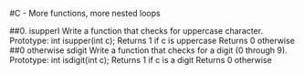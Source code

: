 #C - More functions, more nested loops

##0. isupperI
	Write a function that checks for uppercase character.
Prototype: int isupper(int c);
Returns 1 if c is uppercase
Returns 0 otherwise
##0 otherwise
	sdigit Write a function that checks for a digit (0 through 9). Prototype: int isdigit(int c); Returns 1 if c is a digit Returns 0 otherwise
